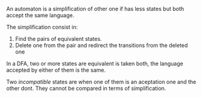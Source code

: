 
An automaton is a simplification of other one if has less states but both accept the same language. 

The simplification consist in:

1. Find the pairs of equivalent states. 
2. Delete one from the pair and redirect the transitions from the deleted one

In a DFA, two or more states are equivalent is taken both, the language accepted by either of them is the same. 

Two _incompatible_ states are when one of them is an aceptation one and the other dont. They cannot be compared in terms of simplification. 
